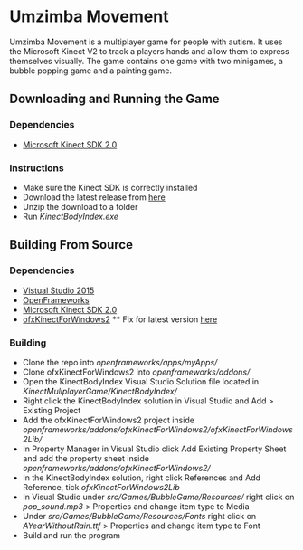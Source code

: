 # Umzimba Movement
Umzimba Movement is a multiplayer game for people with autism. It uses the Microsoft Kinect V2 to track a players hands and allow them to express themselves visually.
The game contains one game with two minigames, a bubble popping game and a painting game.

## Downloading and Running the Game
### Dependencies
* [Microsoft Kinect SDK 2.0](https://www.microsoft.com/en-us/download/details.aspx?id=44561)

### Instructions
* Make sure the Kinect SDK is correctly installed
* Download the latest release from [here](https://github.com/Seanie96/KinectMultiplayerGame/releases)
* Unzip the download to a folder
* Run *KinectBodyIndex.exe*

## Building From Source
### Dependencies
* [Vistual Studio 2015](https://www.visualstudio.com/downloads/)
* [OpenFrameworks](https://github.com/openframeworks/openFrameworks)
* [Microsoft Kinect SDK 2.0](https://www.microsoft.com/en-us/download/details.aspx?id=44561)
* [ofxKinectForWindows2](https://github.com/elliotwoods/ofxKinectForWindows2)
** Fix for latest version [here](https://github.com/elliotwoods/ofxKinectForWindows2/issues/76)

### Building
* Clone the repo into *openframeworks/apps/myApps/*
* Clone ofxKinectForWindows2 into *openframeworks/addons/*
* Open the KinectBodyIndex Visual Studio Solution file located in *KinectMuliplayerGame/KinectBodyIndex/*
* Right click the KinectBodyIndex solution in Visual Studio and Add > Existing Project
* Add the ofxKinectForWindows2 project inside *openframeworks/addons/ofxKinectForWindows2/ofxKinectForWindows2Lib/*
* In Property Manager in Visual Studio click Add Existing Property Sheet and add the property sheet inside *openframeworks/addons/ofxKinectForWindows2/*
* In the KinectBodyIndex solution, right click References and Add Reference, tick *ofxKinectForWindows2Lib*
* In Visual Studio under *src/Games/BubbleGame/Resources/* right click on *pop_sound.mp3* > Properties and change item type to Media
* Under *src/Games/BubbleGame/Resources/Fonts* right click on *AYearWithoutRain.ttf* > Properties and change item type to Font
* Build and run the program
